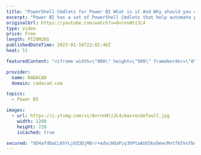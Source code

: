 ```yaml
---
title: "PowerShell Cmdlets for Power BI What is it And Why should you care"
excerpt: "Power BI has a set of PowerShell Cmdlets that help automate part of the operations with Power BI. However, PowerShell is not a commonly familiar technology. In the world of Power BI, we are used to working with graphical options and settings provided in the tools and the service. However, using commands"
originalUrl: https://youtube.com/watch?v=0vrnnHtzJL4
type: video
price: Free
length: PT20M26S
publishedDateTime: 2023-01-16T22:02:46Z
heat: 51

featuredContent: "<iframe width=\"800\" height=\"500\" frameborder=\"0\" src=\"https://www.youtube.com/embed/0vrnnHtzJL4\" allow=\"accelerometer; autoplay; encrypted-media; gyroscope; picture-in-picture\" allowfullscreen></iframe>"

provider:
  name: RADACAD
  domain: radacad.com

topics:
  - Power BI

images:
  - url: https://i.ytimg.com/vi/0vrnnHtzJL4/maxresdefault.jpg
    width: 1280
    height: 720
    isCached: true

secured: "UD4afd0aCL6hYLjEQ3DjM6rr+adxcHOaPzy3hPtaAUG5kxDeecMvtfk5VufbeItirbqlRxLob2bKF1mGqOILUu8GyS2gSrAUJLKdVM/Xg4OAa9ExfQ4XvrTaYMTRnDhIYFLBQRx15i/p+39/M4LMZ+vW6nDXQacwksYzqFlQ7ovjWUxfznnLREmiXTKMPkYlQ9PEdU4mny7Rh4m717Xm8Fjdc2hU11hY230cGvK6n28H6si2BTX/dgKL1WETEF2C3MFGBd9CVeWEvwUpvwRElllcjlGQlvzzBON7AEHKqYGmrbow5nAGp/cDZqFjCnfZFW/yNRcWOVjDxVaY2bbxVxNQHYuOGAA4te7y/wF2teZOKW2Qx0dhw1qN+QNvxkR1Ym7Np6ImCLPFulLklVHxdHWOJWUMFskvVqGR9B2jAPU=;auJMKn43FLzWNq4p8JOvlA=="
---
```


